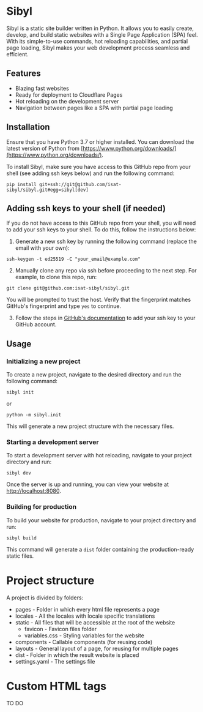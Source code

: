 # Sibyl

Sibyl is a static site builder written in Python. It allows you to easily create, develop, and build static websites with a Single Page Application (SPA) feel. With its simple-to-use commands, hot reloading capabilities, and partial page loading, Sibyl makes your web development process seamless and efficient.

## Features

* Blazing fast websites
* Ready for deployment to Cloudflare Pages
* Hot reloading on the development server
* Navigation between pages like a SPA with partial page loading

## Installation

Ensure that you have Python 3.7 or higher installed. You can download the latest version of Python from [https://www.python.org/downloads/](https://www.python.org/downloads/).

To install Sibyl, make sure you have access to this GitHub repo from your shell (see adding ssh keys below) and run the following command:

```
pip install git+ssh://git@github.com/isat-sibyl/sibyl.git#egg=sibyl[dev]
```

## Adding ssh keys to your shell (if needed)

If you do not have access to this GitHub repo from your shell, you will need to add your ssh keys to your shell. To do this, follow the instructions below:

1. Generate a new ssh key by running the following command (replace the email with your own):

```
ssh-keygen -t ed25519 -C "your_email@example.com"
```

2. Manually clone any repo via ssh before proceeding to the next step. For example, to clone this repo, run:

```
git clone git@github.com:isat-sibyl/sibyl.git
```

You will be prompted to trust the host. Verify that the fingerprint matches GitHub's fingerprint and type `yes` to continue.

3. Follow the steps in [GitHub's documentation](https://docs.github.com/en/authentication/connecting-to-github-with-ssh/adding-a-new-ssh-key-to-your-github-account) to add your ssh key to your GitHub account.

## Usage

### Initializing a new project

To create a new project, navigate to the desired directory and run the following command:

```
sibyl init
```

or

```
python -m sibyl.init
```

This will generate a new project structure with the necessary files.

### Starting a development server

To start a development server with hot reloading, navigate to your project directory and run:

```
sibyl dev
```

Once the server is up and running, you can view your website at [http://localhost:8080](http://localhost:8080).

### Building for production

To build your website for production, navigate to your project directory and run:

```
sibyl build
```

This command will generate a `dist` folder containing the production-ready static files.

# Project structure

A project is divided by folders:

 - pages - Folder in which every html file represents a page
 - locales - All the locales with locale specific translations
 - static - All files that will be accessible at the root of the website
   - favicon - Favicon files folder
   - variables.css - Styling variables for the website
 - components - Callable components (for reusing code)
 - layouts - General layout of a page, for reusing for multiple pages
 - dist - Folder in which the result website is placed
 - settings.yaml - The settings file

# Custom HTML tags

TO DO
